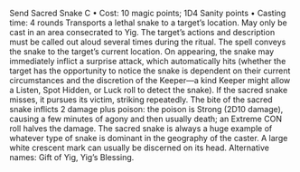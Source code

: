 Send Sacred Snake C
• Cost: 10 magic points; 1D4 Sanity points
• Casting time: 4 rounds
Transports a lethal snake to a target’s location. May only 
be cast in an area consecrated to Yig. The target’s actions 
and description must be called out aloud several times 
during the ritual. The spell conveys the snake to the 
target’s current location. On appearing, the snake may 
immediately inflict a surprise attack, which automatically hits (whether the target has the opportunity to notice the 
snake is dependent on their current circumstances and 
the discretion of the Keeper—a kind Keeper might allow 
a Listen, Spot Hidden, or Luck roll to detect the snake). 
If the sacred snake misses, it pursues its victim, striking 
repeatedly. The bite of the sacred snake inflicts 2 damage 
plus poison: the poison is Strong (2D10 damage), causing 
a few minutes of agony and then usually death; an Extreme 
CON roll halves the damage.
The sacred snake is always a huge example of whatever 
type of snake is dominant in the geography of the caster. 
A large white crescent mark can usually be discerned on 
its head. 
Alternative names: Gift of Yig, Yig’s Blessing.

